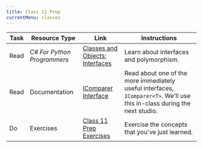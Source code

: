 ```yaml
---
title: Class 11 Prep
currentMenu: classes
---
```


Task | Resource Type | Link | Instructions
|----|---------------|------|-------------|
Read | *C# For Python Programmers* | [Classes and Objects: Interfaces](../../csharp4python/classes-and-objects-interfaces/) | Learn about interfaces and polymorphism.
Read | Documentation | [IComparer<T> Interface](https://msdn.microsoft.com/en-us/library/8ehhxeaf(v=vs.110).aspx) | Read about one of the more immediately useful interfaces, `IComparer<T>`. We'll use this in-class during the next studio.
Do | Exercises | [Class 11 Prep Exercises](exercises.html) | Exercise the concepts that you've just learned.
